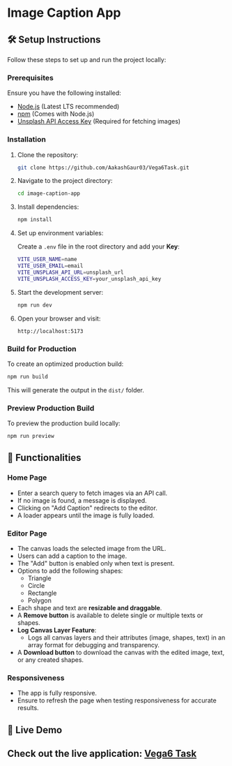 # Image Caption App

## 🛠️ Setup Instructions

Follow these steps to set up and run the project locally:

### Prerequisites

Ensure you have the following installed:

- [Node.js](https://nodejs.org/) (Latest LTS recommended)
- [npm](https://www.npmjs.com/) (Comes with Node.js)
- [Unsplash API Access Key](https://unsplash.com/developers) (Required for fetching images)

### Installation

1. Clone the repository:

   ```sh
   git clone https://github.com/AakashGaur03/Vega6Task.git
   ```

2. Navigate to the project directory:

   ```sh
   cd image-caption-app
   ```

3. Install dependencies:

   ```sh
   npm install
   ```

4. Set up environment variables:

   Create a `.env` file in the root directory and add your **Key**:

   ```sh
   VITE_USER_NAME=name
   VITE_USER_EMAIL=email
   VITE_UNSPLASH_API_URL=unsplash_url
   VITE_UNSPLASH_ACCESS_KEY=your_unsplash_api_key
   ```

5. Start the development server:

   ```sh
   npm run dev
   ```

6. Open your browser and visit:

   ```
   http://localhost:5173
   ```

### Build for Production

To create an optimized production build:

```sh
npm run build
```

This will generate the output in the `dist/` folder.

### Preview Production Build

To preview the production build locally:

```sh
npm run preview
```

## 🎨 Functionalities

### Home Page

- Enter a search query to fetch images via an API call.
- If no image is found, a message is displayed.
- Clicking on "Add Caption" redirects to the editor.
- A loader appears until the image is fully loaded.

### Editor Page

- The canvas loads the selected image from the URL.
- Users can add a caption to the image.
- The "Add" button is enabled only when text is present.
- Options to add the following shapes:
  - Triangle
  - Circle
  - Rectangle
  - Polygon
- Each shape and text are **resizable and draggable**.
- A **Remove button** is available to delete single or multiple texts or shapes.
- **Log Canvas Layer Feature**:
  - Logs all canvas layers and their attributes (image, shapes, text) in an array format for debugging and transparency.
- A **Download button** to download the canvas with the edited image, text, or any created shapes.

### Responsiveness

- The app is fully responsive.
- Ensure to refresh the page when testing responsiveness for accurate results.

## 🔗 Live Demo

## Check out the live application: [Vega6 Task](https://vega6task.onrender.com/)
